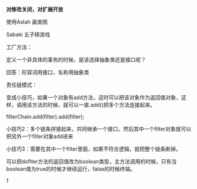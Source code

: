**对修改关闭，对扩展开放**

使用Astah 画类图

Sabaki  五子棋游戏



工厂方法：

定义一个非具体的事务的时候，是该选择抽象类还是接口呢？

回答：形容词用接口，名称用抽象类

责任链模式：

变成小技巧，如果一个对象有add方法，这时可以把该对象作为返回值对象，这样，调用该方法的时候，就可以一直.add()把多个方法连接起来。

filterChain.add(filter).add(filter);



小技巧2：多个链条拼接起来，共同继承一个接口，然后其中一个filter对象就可以把另外一个filter对象add进来



小技巧3：需要在其中一个filter里面，如果不符合逻辑，就把整个链条断掉。

可以把doflter方法的返回值改为boolean类型，主方法调用的时候，只有当boolean值为true的时候才继续运行，false的时候终端。



1

